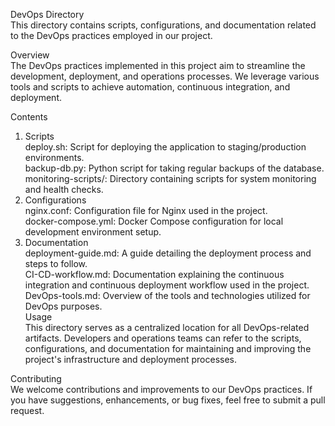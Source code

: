 
DevOps Directory  
This directory contains scripts, configurations, and documentation related to the DevOps practices employed in our project.  
  
Overview  
The DevOps practices implemented in this project aim to streamline the development, deployment, and operations processes. We leverage various tools and scripts to achieve automation, continuous integration, and deployment.  
  
Contents  
1. Scripts  
deploy.sh: Script for deploying the application to staging/production environments.  
backup-db.py: Python script for taking regular backups of the database.  
monitoring-scripts/: Directory containing scripts for system monitoring and health checks.  
2. Configurations  
nginx.conf: Configuration file for Nginx used in the project.  
docker-compose.yml: Docker Compose configuration for local development environment setup.  
3. Documentation  
deployment-guide.md: A guide detailing the deployment process and steps to follow.  
CI-CD-workflow.md: Documentation explaining the continuous integration and continuous deployment workflow used in the project.  
DevOps-tools.md: Overview of the tools and technologies utilized for DevOps purposes.  
Usage  
This directory serves as a centralized location for all DevOps-related artifacts. Developers and operations teams can refer to the scripts, configurations, and documentation for maintaining and improving the project's infrastructure and deployment processes.  
  
Contributing  
We welcome contributions and improvements to our DevOps practices. If you have suggestions, enhancements, or bug fixes, feel free to submit a pull request.  
